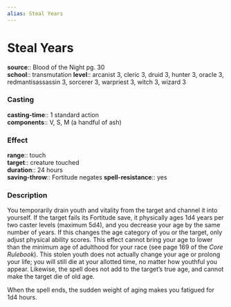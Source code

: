 ```yaml
---
alias: Steal Years
---
```


# Steal Years 

**source**:: Blood of the Night pg. 30  
**school**:: transmutation
**level**:: arcanist 3, cleric 3, druid 3, hunter 3, oracle 3, redmantisassassin 3, sorcerer 3, warpriest 3, witch 3, wizard 3

### Casting 

**casting-time**:: 1 standard action  
**components**:: V, S, M (a handful of ash)

### Effect 

**range**:: touch  
**target**:: creature touched  
**duration**:: 24 hours  
**saving-throw**:: Fortitude negates
**spell-resistance**:: yes

### Description 

You temporarily drain youth and vitality from the target and channel it into yourself. If the target fails its Fortitude save, it physically ages 1d4 years per two caster levels (maximum 5d4), and you decrease your age by the same number of years. If this changes the age category of you or the target, only adjust physical ability scores. This effect cannot bring your age to lower than the minimum age of adulthood for your race (see page 169 of the *Core Rulebook*). This stolen youth does not actually change your age or prolong your life; you will still die at your allotted time, no matter how youthful you appear. Likewise, the spell does not add to the target’s true age, and cannot make the target die of old age.  
  
When the spell ends, the sudden weight of aging makes you fatigued for 1d4 hours.

